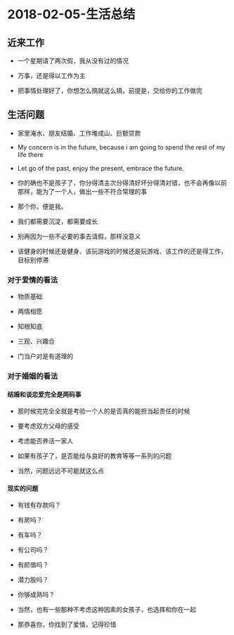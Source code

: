 # 2018-02-05-生活总结


<!-----
layout: post
title: "工作、生活、爱情、婚姻"
date: 2018.02.05
tag: 生活总结

--- -->


## 近来工作

- 一个星期请了两次假，我从没有过的情况

- 万事，还是得以工作为主

- 把事情处理好了，你想怎么搞就这么搞，前提是，交给你的工作做完


## 生活问题

- 家里淹水、朋友结婚、工作堆成山、巨额贷款

- My concern is in the future, because i am going to spend the rest of my life there

- Let go of the past, enjoy the present, embrace the future.

- 你的确也不是孩子了，你分得清主次分得清好坏分得清对错，也不会再像以前那样，能为了一个人，做出一些不符合常理的事

- 那个你，便是我。

- 我们都需要沉淀，都需要成长

- 别再因为一些不必要的事去请假，那样没意义

- 该健身的时候还是健身、该玩游戏的时候还是玩游戏、该工作的还是得工作，目标别停滞


### 对于爱情的看法

- 物质基础

- 两情相愿

- 知根知底

- 三观、兴趣合

- 门当户对是有道理的


### 对于婚姻的看法

#### 结婚和谈恋爱完全是两码事

- 那时候完完全全就是考验一个人的是否真的能担当起责任的时候
    
- 要考虑双方父母的感受
    
- 考虑能否养活一家人
    
- 如果有孩子了，是否能给与良好的教育等等一系列的问题
    
- 当然，问题远远不可能就这么点

#### 现实的问题
 
- 有钱有存款吗？
    
- 有房吗？
    
- 有车吗？
    
- 有公司吗？
    
- 有颜值吗？

- 潜力股吗？

- 你够成熟吗？

- 当然，也有一些那种不考虑这种因素的女孩子，也选择和你在一起

- 那恭喜你，你找到了爱情，记得珍惜


